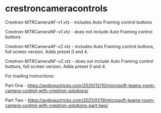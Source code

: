 # crestroncameracontrols

Crestron-MTRCameraAF-v1.vtz - includes Auto Framing control buttons

Crestron-MTRCameraNF-v1.vtz - does not include Auto Framing control buttons

Crestron-MTRCameraAF-v2.vtz - includes Auto Framing control buttons, full screen version.  Adds preset 0 and 4.

Crestron-MTRCameraNF-v2.vtz - does not include Auto Framing control buttons, full screen version.  Adds preset 0 and 4.

For loading instructions:

Part One - https://avdoguctricks.com/2020/12/10/microsoft-teams-room-camera-control-with-crestron-solutions/

Part Two - https://avdoguctricks.com/2021/01/19/microsoft-teams-room-camera-control-with-crestron-solutions-part-two/
